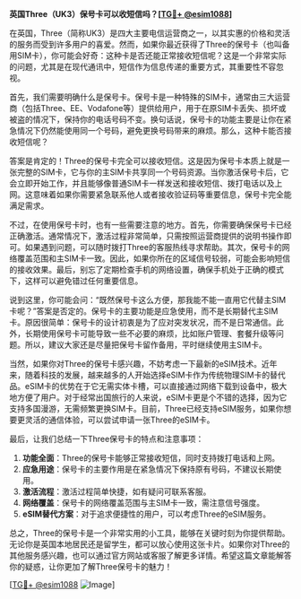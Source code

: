 **英国Three（UK3）保号卡可以收短信吗？[[TG💪+ @esim1088](https://t.me/s/esim1088)]**

在英国，Three（简称UK3）是四大主要电信运营商之一，以其实惠的价格和灵活的服务而受到许多用户的喜爱。然而，如果你最近获得了Three的保号卡（也叫备用SIM卡），你可能会好奇：这种卡是否还能正常接收短信呢？这是一个非常实际的问题，尤其是在现代通讯中，短信作为信息传递的重要方式，其重要性不容忽视。

首先，我们需要明确什么是保号卡。保号卡是一种特殊的SIM卡，通常由三大运营商（包括Three、EE、Vodafone等）提供给用户，用于在原SIM卡丢失、损坏或被盗的情况下，保持你的电话号码不变。换句话说，保号卡的功能主要是让你在紧急情况下仍然能使用同一个号码，避免更换号码带来的麻烦。那么，这种卡能否接收短信呢？

答案是肯定的！Three的保号卡完全可以接收短信。这是因为保号卡本质上就是一张完整的SIM卡，它与你的主SIM卡共享同一个号码资源。当你激活保号卡后，它会立即开始工作，并且能够像普通SIM卡一样发送和接收短信、拨打电话以及上网。这意味着如果你需要紧急联系他人或者接收验证码等重要信息，保号卡完全能满足需求。

不过，在使用保号卡时，也有一些需要注意的地方。首先，你需要确保保号卡已经正确激活。通常情况下，激活过程非常简单，只需按照运营商提供的说明书操作即可。如果遇到问题，可以随时拨打Three的客服热线寻求帮助。其次，保号卡的网络覆盖范围和主SIM卡一致。因此，如果你所在的区域信号较弱，可能会影响短信的接收效果。最后，别忘了定期检查手机的网络设置，确保手机处于正确的模式下，这样可以避免错过任何重要信息。

说到这里，你可能会问：“既然保号卡这么方便，那我能不能一直用它代替主SIM卡呢？”答案是否定的。保号卡的主要功能是应急使用，而不是长期替代主SIM卡。原因很简单：保号卡的设计初衷是为了应对突发状况，而不是日常通信。此外，长期使用保号卡可能导致一些不必要的麻烦，比如账户管理、套餐升级等问题。所以，建议大家还是尽量把保号卡留作备用，平时继续使用主SIM卡。

当然，如果你对Three的保号卡感兴趣，不妨考虑一下最新的eSIM技术。近年来，随着科技的发展，越来越多的人开始选择eSIM卡作为传统物理SIM卡的替代品。eSIM卡的优势在于它无需实体卡槽，可以直接通过网络下载到设备中，极大地方便了用户。对于经常出国旅行的人来说，eSIM卡更是个不错的选择，因为它支持多国漫游，无需频繁更换SIM卡。目前，Three已经支持eSIM服务，如果你想要更灵活的通信体验，可以尝试申请一张Three的eSIM卡。

最后，让我们总结一下Three保号卡的特点和注意事项：

1. **功能全面**：Three的保号卡能够正常接收短信，同时支持拨打电话和上网。
2. **应急用途**：保号卡的主要作用是在紧急情况下保持原有号码，不建议长期使用。
3. **激活流程**：激活过程简单快捷，如有疑问可联系客服。
4. **网络覆盖**：保号卡的网络覆盖范围与主SIM卡一致，需注意信号强度。
5. **eSIM替代方案**：对于追求便捷性的用户，可以考虑Three的eSIM服务。

总之，Three的保号卡是一个非常实用的小工具，能够在关键时刻为你提供帮助。无论你是英国本地居民还是留学生，都可以放心使用这张卡片。如果你对Three的其他服务感兴趣，也可以通过官方网站或客服了解更多详情。希望这篇文章能解答你的疑惑，让你更加了解Three保号卡的魅力！

[[TG💪+ @esim1088](https://t.me/s/esim1088) ![Image](https://i.postimg.cc/4NQfJmqS/Snipaste-2025-05-13-00-14-12.png)]